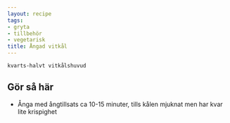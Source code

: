 ```yaml
---
layout: recipe
tags:
- gryta
- tillbehör
- vegetarisk
title: Ångad vitkål
---
```


```
kvarts-halvt vitkålshuvud
```
## Gör så här
* Ånga med ångtillsats ca 10-15 minuter, tills kålen mjuknat men har kvar lite krispighet
